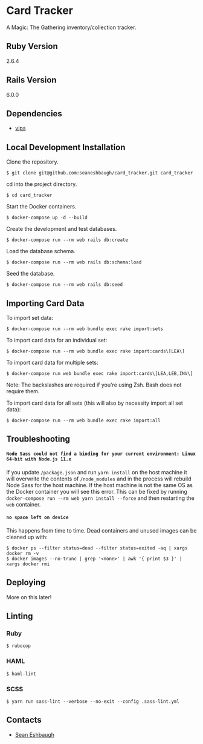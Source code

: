 # Card Tracker

A Magic: The Gathering inventory/collection tracker.

## Ruby Version

2.6.4

## Rails Version

6.0.0

## Dependencies

* [vips](https://jcupitt.github.io/libvips/)

## Local Development Installation

Clone the repository.

    $ git clone git@github.com:seaneshbaugh/card_tracker.git card_tracker

cd into the project directory.

    $ cd card_tracker

Start the Docker containers.

    $ docker-compose up -d --build

Create the development and test databases.

    $ docker-compose run --rm web rails db:create

Load the database schema.

    $ docker-compose run --rm web rails db:schema:load

Seed the database.

    $ docker-compose run --rm web rails db:seed

## Importing Card Data

To import set data:

    $ docker-compose run --rm web bundle exec rake import:sets

To import card data for an individual set:

    $ docker-compose run --rm web bundle exec rake import:cards\[LEA\]

To import card data for multiple sets:

    $ docker-compose run web bundle exec rake import:cards\[LEA,LEB,INV\]

Note: The backslashes are required if you're using Zsh. Bash does not require them.

To import card data for all sets (this will also by necessity import all set data):

    $ docker-compose run --rm web bundle exec rake import:all

## Troubleshooting

#### `Node Sass could not find a binding for your current environment: Linux 64-bit with Node.js 11.x`

If you update `/package.json` and run `yarn install` on the host machine it will overwrite the contents of `/node_modules` and in the process will rebuild Node Sass for the host machine. If the host machine is not the same OS as the Docker container you will see this error. This can be fixed by running `docker-compose run --rm web yarn install --force` and then restarting the `web` container.

#### `no space left on device`

This happens from time to time. Dead containers and unused images can be cleaned up with:

    $ docker ps --filter status=dead --filter status=exited -aq | xargs docker rm -v
    $ docker images --no-trunc | grep '<none>' | awk '{ print $3 }' | xargs docker rmi

## Deploying

More on this later!

## Linting

### Ruby

    $ rubocop

### HAML

    $ haml-lint

### SCSS

    $ yarn run sass-lint --verbose --no-exit --config .sass-lint.yml

## Contacts

* [Sean Eshbaugh](mailto:seaneshbaugh@gmail.com)
